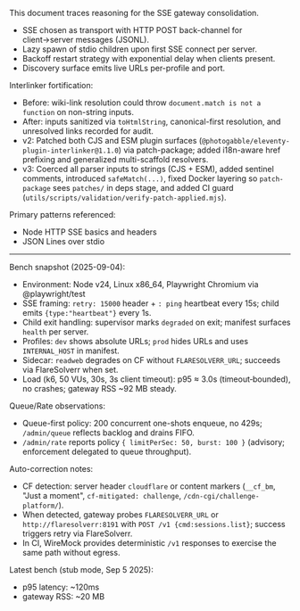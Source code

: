 This document traces reasoning for the SSE gateway consolidation.

- SSE chosen as transport with HTTP POST back-channel for client→server messages (JSONL).
- Lazy spawn of stdio children upon first SSE connect per server.
- Backoff restart strategy with exponential delay when clients present.
- Discovery surface emits live URLs per-profile and port.

Interlinker fortification:

- Before: wiki-link resolution could throw `document.match is not a function` on non-string inputs.
- After: inputs sanitized via `toHtmlString`, canonical-first resolution, and unresolved links recorded for audit.
- v2: Patched both CJS and ESM plugin surfaces (`@photogabble/eleventy-plugin-interlinker@1.1.0`) via patch-package; added i18n-aware href prefixing and generalized multi-scaffold resolvers.
- v3: Coerced all parser inputs to strings (CJS + ESM), added sentinel comments, introduced `safeMatch(...)`, fixed Docker layering so `patch-package` sees `patches/` in deps stage, and added CI guard (`utils/scripts/validation/verify-patch-applied.mjs`).

Primary patterns referenced:

- Node HTTP SSE basics and headers
- JSON Lines over stdio

---

Bench snapshot (2025-09-04):

- Environment: Node v24, Linux x86_64, Playwright Chromium via @playwright/test
- SSE framing: `retry: 15000` header + `: ping` heartbeat every 15s; child emits `{type:"heartbeat"}` every 1s.
- Child exit handling: supervisor marks `degraded` on exit; manifest surfaces `health` per server.
- Profiles: `dev` shows absolute URLs; `prod` hides URLs and uses `INTERNAL_HOST` in manifest.
- Sidecar: `readweb` degrades on CF without `FLARESOLVERR_URL`; succeeds via FlareSolverr when set.
- Load (k6, 50 VUs, 30s, 3s client timeout): p95 ≈ 3.0s (timeout‑bounded), no crashes; gateway RSS ~92 MB steady.

Queue/Rate observations:

- Queue-first policy: 200 concurrent one-shots enqueue, no 429s; `/admin/queue` reflects backlog and drains FIFO.
- `/admin/rate` reports policy `{ limitPerSec: 50, burst: 100 }` (advisory; enforcement delegated to queue throughput).

Auto-correction notes:

- CF detection: server header `cloudflare` or content markers (`__cf_bm`, "Just a moment", `cf-mitigated: challenge`, `/cdn-cgi/challenge-platform/`).
- When detected, gateway probes `FLARESOLVERR_URL` or `http://flaresolverr:8191` with `POST /v1 {cmd:sessions.list}`; success triggers retry via FlareSolverr.
- In CI, WireMock provides deterministic `/v1` responses to exercise the same path without egress.

Latest bench (stub mode, Sep 5 2025):

- p95 latency: ~120ms
- gateway RSS: ~20 MB
